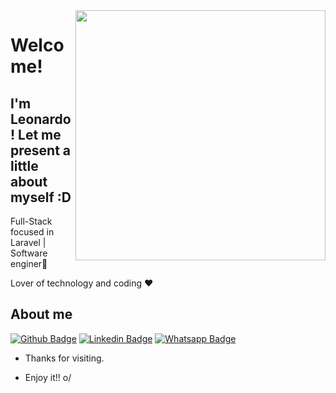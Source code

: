 <img align="right" width="400" height="400" src="https://i.ibb.co/4mkmGh2/baixados.png">
 
# Welcome!
 
## I'm Leonardo! Let me present a little about myself :D
 
Full-Stack focused in Laravel | Software enginer🤖

Lover of technology and coding ❤️
 
## About me 
[![Github Badge](https://img.shields.io/badge/-Github-000?style=flat-square&logo=Github&logoColor=white&link=https://github.com/LeonardoCoder)](https://github.com/LeonardoCoder)
[![Linkedin Badge](https://img.shields.io/badge/-LinkedIn-blue?style=flat-square&logo=Linkedin&logoColor=white&link=link_do_seu_perfil_no_linkedin)](link_do_seu_perfil_no_linkedin)
[![Whatsapp Badge](https://img.shields.io/badge/-Whatsapp-4CA143?style=flat-square&labelColor=4CA143&logo=whatsapp&logoColor=white&link=https://api.whatsapp.com/send?phone=seu_telefone_5551980520359)](https://api.whatsapp.com/send?phone=seu_telefone_55+DDD+número_de_telefone&text=Hello!)
 
- Thanks for visiting. 
 
- Enjoy it!! o/
